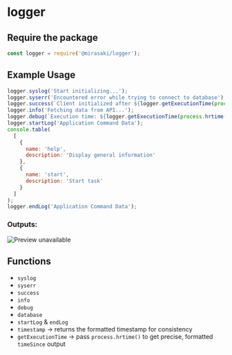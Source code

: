 # logger

## Require the package
```js
const logger = require('@mirasaki/logger');
```

## Example Usage
```js
logger.syslog('Start initializing...');
logger.syserr('Encountered error while trying to connect to database');
logger.success(`Client initialized after ${logger.getExecutionTime(process.hrtime())}`);
logger.info('Fetching data from API...');
logger.debug(`Execution time: ${logger.getExecutionTime(process.hrtime())}`);
logger.startLog('Application Command Data');
console.table(
  [
    {
      name: 'help',
      description: 'Display general information'
    },
    {
      name: 'start',
      description: 'Start task'
    }
  ]
);
logger.endLog('Application Command Data');
```

### Outputs:
![](https://i.postimg.cc/BZLdKP0N/Windows-Terminal-5-KQj-Dfpp-KR.png "Preview unavailable")

## Functions
- `syslog`
- `syserr`
- `success`
- `info`
- `debug`
- `database`
- `startLog` & `endLog`
- `timestamp` -> returns the formatted timestamp for consistency
- `getExecutionTime` -> pass `process.hrtime()` to get precise, formatted `timeSince` output